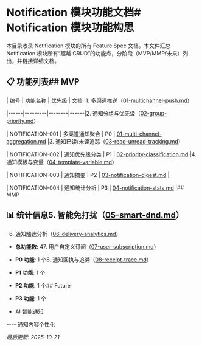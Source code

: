 # Notification 模块功能文档# Notification 模块功能构思



本目录收录 Notification 模块的所有 Feature Spec 文档。本文件汇总 Notification 模块所有“超越 CRUD”的功能点，分阶段（MVP/MMP/未来）列出，并链接详细文档。



## 📋 功能列表## MVP



| 编号 | 功能名称 | 优先级 | 文档 |1. 多渠道推送（[01-multichannel-push.md](./01-multichannel-push.md)）

|------|---------|--------|------|2. 通知分组与优先级（[02-group-priority.md](./02-group-priority.md)）

| NOTIFICATION-001 | 多渠道通知聚合 | P0 | [01-multi-channel-aggregation.md](./01-multi-channel-aggregation.md) |3. 通知已读/未读追踪（[03-read-unread-tracking.md](./03-read-unread-tracking.md)）

| NOTIFICATION-002 | 通知优先级分类 | P1 | [02-priority-classification.md](./02-priority-classification.md) |4. 通知模板与变量（[04-template-variable.md](./04-template-variable.md)）

| NOTIFICATION-003 | 通知摘要 | P2 | [03-notification-digest.md](./03-notification-digest.md) |

| NOTIFICATION-004 | 通知统计分析 | P3 | [04-notification-stats.md](./04-notification-stats.md) |## MMP



## 📊 统计信息5. 智能免打扰（[05-smart-dnd.md](./05-smart-dnd.md)）

6. 通知触达分析（[06-delivery-analytics.md](./06-delivery-analytics.md)）

- **总功能数**: 47. 用户自定义订阅（[07-user-subscription.md](./07-user-subscription.md)）

- **P0 功能**: 1 个8. 通知回执与追溯（[08-receipt-trace.md](./08-receipt-trace.md)）

- **P1 功能**: 1 个

- **P2 功能**: 1 个## Future

- **P3 功能**: 1 个

- AI 智能通知

---- 通知内容个性化


*最后更新: 2025-10-21*

